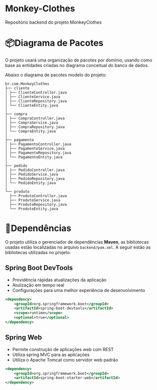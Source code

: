 # Monkey-Clothes
Repositório backend do projeto MonkeyClothes

# 📦Diagrama de Pacotes
O projeto usará uma organização de pacotes por domínio, usando como base as entidades criadas no diagrama conceitual do banco de dados.

Abaixo o diagrama de pacotes modelo do projeto:

```text
br.com.MonkeyClothes
├── cliente
│ ├── ClienteController.java
│ ├── ClienteService.java
│ ├── ClienteRepository.java
│ └── ClienteEntity.java
│
├── compra
│ ├── CompraController.java
│ ├── CompraService.java
│ ├── CompraRepository.java
│ └── CompraEntity.java
│
├── pagamento
│ ├── PagamentoController.java
│ ├── PagamentoService.java
│ ├── PagamentoRepository.java
│ └── PagamentoEntity.java
│
├── pedido
│ ├── PedidoController.java
│ ├── PedidoService.java
│ ├── PedidoRepository.java
│ └── PedidoEntity.java
│
└── produto
  ├── ProdutoController.java
  ├── ProdutoService.java
  ├── ProdutoRepository.java
  └── ProdutoEntity.java
```
# 🔗Dependências
O projeto utiliza o gerenciador de dependências **Maven**, as bibliotecas usadas estão localizadas no arquivo `backend/pom.xml`. A seguir estão as bibliotecas utilizadas no projeto:
## Spring Boot DevTools
* Providência rápidas atualizações da aplicação
* Atulização em tempo real
* Configurações para uma melhor experiência de desenvolvimento
```xml
<dependency>
    <groupId>org.springframework.boot</groupId>
    <artifactId>spring-boot-devtools</artifactId>
    <scope>runtime</scope>
    <optional>true</optional>
</dependency>
```
## Spring Web
* Permite construção de aplicações web com REST
* Utiliza spring MVC para as aplicações
* Utiliza o Apache Tomcat como servidor web padrão
```xml
<dependency>
    <groupId>org.springframework.boot</groupId>
    <artifactId>spring-boot-starter-web</artifactId>
</dependency>
```